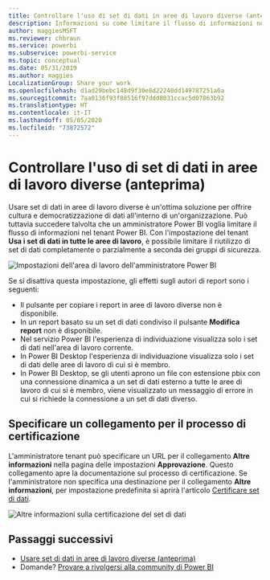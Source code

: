```yaml
---
title: Controllare l'uso di set di dati in aree di lavoro diverse (anteprima) - Power BI
description: Informazioni su come limitare il flusso di informazioni nel tenant Power BI.
author: maggiesMSFT
ms.reviewer: chbraun
ms.service: powerbi
ms.subservice: powerbi-service
ms.topic: conceptual
ms.date: 05/31/2019
ms.author: maggies
LocalizationGroup: Share your work
ms.openlocfilehash: d1ad29bebc148d9f30e8d22240dd149787251a0a
ms.sourcegitcommit: 7aa0136f93f88516f97ddd8031ccac5d07863b92
ms.translationtype: HT
ms.contentlocale: it-IT
ms.lasthandoff: 05/05/2020
ms.locfileid: "73872572"
---
```

# <a name="control-the-use-of-datasets-across-workspaces-preview"></a>Controllare l'uso di set di dati in aree di lavoro diverse (anteprima)

Usare set di dati in aree di lavoro diverse è un'ottima soluzione per offrire cultura e democratizzazione di dati all'interno di un'organizzazione. Può tuttavia succedere talvolta che un amministratore Power BI voglia limitare il flusso di informazioni nel tenant Power BI. Con l'impostazione del tenant **Usa i set di dati in tutte le aree di lavoro**, è possibile limitare il riutilizzo di set di dati completamente o parzialmente a seconda dei gruppi di sicurezza.

![Impostazioni dell'area di lavoro dell'amministratore Power BI](media/service-datasets-admin-across-workspaces/power-bi-admin-workspace-settings.png)

Se si disattiva questa impostazione, gli effetti sugli autori di report sono i seguenti:

- Il pulsante per copiare i report in aree di lavoro diverse non è disponibile. 
- In un report basato su un set di dati condiviso il pulsante **Modifica report** non è disponibile.
- Nel servizio Power BI l'esperienza di individuazione visualizza solo i set di dati nell'area di lavoro corrente.
- In Power BI Desktop l'esperienza di individuazione visualizza solo i set di dati delle aree di lavoro di cui si è membro.
- In Power BI Desktop, se gli utenti aprono un file con estensione pbix con una connessione dinamica a un set di dati esterno a tutte le aree di lavoro di cui si è membro, viene visualizzato un messaggio di errore in cui si richiede la connessione a un set di dati diverso.

## <a name="provide-a-link-for-the-certification-process"></a>Specificare un collegamento per il processo di certificazione

L'amministratore tenant può specificare un URL per il collegamento **Altre informazioni** nella pagina delle impostazioni **Approvazione**.  Questo collegamento apre la documentazione sul processo di certificazione. Se l'amministratore non specifica una destinazione per il collegamento **Altre informazioni**, per impostazione predefinita si aprirà l'articolo [Certificare set di dati](service-datasets-certify.md).

![Altre informazioni sulla certificazione del set di dati](media/service-datasets-certify-promote/power-bi-dataset-learn-more-certification.png)

## <a name="next-steps"></a>Passaggi successivi

- [Usare set di dati in aree di lavoro diverse (anteprima)](service-datasets-across-workspaces.md)
- Domande? [Provare a rivolgersi alla community di Power BI](https://community.powerbi.com/)
